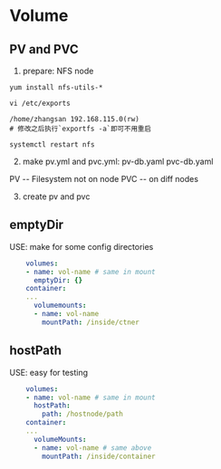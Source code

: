 # Volume

## PV and PVC
1. prepare: NFS node

`yum install nfs-utils-*`

`vi /etc/exports`    
    
    /home/zhangsan 192.168.115.0(rw)
    # 修改之后执行`exportfs -a`即可不用重启

`systemctl restart nfs`

2. make pv.yml and pvc.yml: pv-db.yaml pvc-db.yaml

PV -- Filesystem not on node
PVC -- on diff nodes

3. create pv and pvc

## emptyDir
USE: make for some config directories

```yaml
    volumes:
    - name: vol-name # same in mount
      emptyDir: {}
    container:
    ...
      volumemounts:
      - name: vol-name
        mountPath: /inside/ctner
```
## hostPath
USE: easy for testing
```yaml
    volumes:
    - name: vol-name # same in mount
      hostPath:
        path: /hostnode/path
    container:
    ...
      volumeMounts:
      - name: vol-name # same above
        mountPath: /inside/container
```